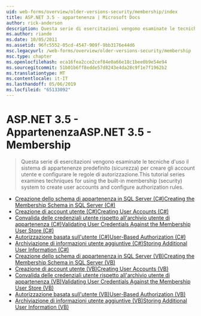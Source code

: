 ```yaml
---
uid: web-forms/overview/older-versions-security/membership/index
title: ASP.NET 3.5 - appartenenza | Microsoft Docs
author: rick-anderson
description: Questa serie di esercitazioni vengono esaminate le tecniche d'uso il sistema di appartenenze predefinito (sicurezza) per creare gli account utente e configurare le regole di autorizzazione.
ms.author: riande
ms.date: 10/05/2011
ms.assetid: 96fc5552-05cd-4547-909f-9bb3176e44d6
msc.legacyurl: /web-forms/overview/older-versions-security/membership
msc.type: chapter
ms.openlocfilehash: eca16fea2cce2cef84e0a66e18c1bee0b9e54e94
ms.sourcegitcommit: 51b01b6ff8edde57d8243e4da28c9f1e7f1962b2
ms.translationtype: MT
ms.contentlocale: it-IT
ms.lasthandoff: 05/06/2019
ms.locfileid: "65133092"
---
```

# <a name="aspnet-35---membership"></a><span data-ttu-id="480f1-103">ASP.NET 3.5 - Appartenenza</span><span class="sxs-lookup"><span data-stu-id="480f1-103">ASP.NET 3.5 - Membership</span></span>

> <span data-ttu-id="480f1-104">Questa serie di esercitazioni vengono esaminate le tecniche d'uso il sistema di appartenenze predefinito (sicurezza) per creare gli account utente e configurare le regole di autorizzazione.</span><span class="sxs-lookup"><span data-stu-id="480f1-104">This tutorial series examines techniques for using the built-in membership (security) system to create user accounts and configure authorization rules.</span></span>

- [<span data-ttu-id="480f1-105">Creazione dello schema di appartenenza in SQL Server (C#)</span><span class="sxs-lookup"><span data-stu-id="480f1-105">Creating the Membership Schema in SQL Server (C#)</span></span>](creating-the-membership-schema-in-sql-server-cs.md)
- [<span data-ttu-id="480f1-106">Creazione di account utente (C#)</span><span class="sxs-lookup"><span data-stu-id="480f1-106">Creating User Accounts (C#)</span></span>](creating-user-accounts-cs.md)
- [<span data-ttu-id="480f1-107">Convalida delle credenziali utente rispetto all'archivio utente di appartenenza (C#)</span><span class="sxs-lookup"><span data-stu-id="480f1-107">Validating User Credentials Against the Membership User Store (C#)</span></span>](validating-user-credentials-against-the-membership-user-store-cs.md)
- [<span data-ttu-id="480f1-108">Autorizzazione basata sull'utente (C#)</span><span class="sxs-lookup"><span data-stu-id="480f1-108">User-Based Authorization (C#)</span></span>](user-based-authorization-cs.md)
- [<span data-ttu-id="480f1-109">Archiviazione di informazioni utente aggiuntive (C#)</span><span class="sxs-lookup"><span data-stu-id="480f1-109">Storing Additional User Information (C#)</span></span>](storing-additional-user-information-cs.md)
- [<span data-ttu-id="480f1-110">Creazione dello schema di appartenenza in SQL Server (VB)</span><span class="sxs-lookup"><span data-stu-id="480f1-110">Creating the Membership Schema in SQL Server (VB)</span></span>](creating-the-membership-schema-in-sql-server-vb.md)
- [<span data-ttu-id="480f1-111">Creazione di account utente (VB)</span><span class="sxs-lookup"><span data-stu-id="480f1-111">Creating User Accounts (VB)</span></span>](creating-user-accounts-vb.md)
- [<span data-ttu-id="480f1-112">Convalida delle credenziali utente rispetto all'archivio utente di appartenenza (VB)</span><span class="sxs-lookup"><span data-stu-id="480f1-112">Validating User Credentials Against the Membership User Store (VB)</span></span>](validating-user-credentials-against-the-membership-user-store-vb.md)
- [<span data-ttu-id="480f1-113">Autorizzazione basata sull'utente (VB)</span><span class="sxs-lookup"><span data-stu-id="480f1-113">User-Based Authorization (VB)</span></span>](user-based-authorization-vb.md)
- [<span data-ttu-id="480f1-114">Archiviazione di informazioni utente aggiuntive (VB)</span><span class="sxs-lookup"><span data-stu-id="480f1-114">Storing Additional User Information (VB)</span></span>](storing-additional-user-information-vb.md)

